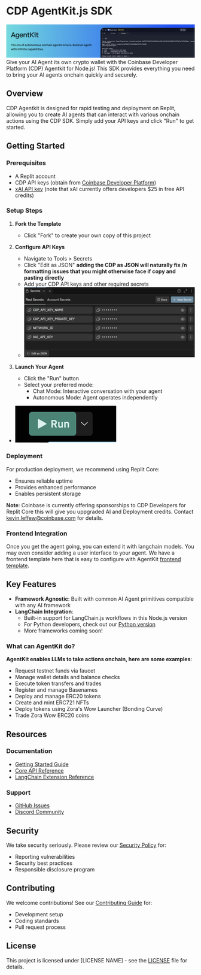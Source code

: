 # CDP AgentKit.js SDK
![images/image.png](images/image.png)
Give your AI Agent its own crypto wallet with the Coinbase Developer Platform (CDP) Agentkit for Node.js! This SDK provides everything you need to bring your AI agents onchain quickly and securely.

## Overview

CDP Agentkit is designed for rapid testing and deployment on Replit, allowing you to create AI agents that can interact with various onchain actions using the CDP SDK.  Simply add your API keys and click "Run" to get started.

## Getting Started

### Prerequisites
- A Replit account
- CDP API keys (obtain from [Coinbase Developer Platform](https://portal.cdp.coinbase.com/signin))
- [xAI API key](https://console.x.ai/) (note that xAI currently offers developers $25 in free API credits)

### Setup Steps

1. **Fork the Template**
   - Click "Fork" to create your own copy of this project

2. **Configure API Keys**
   - Navigate to Tools > Secrets
   - Click "Edit as JSON" **adding the CDP as JSON will naturally fix /n formatting issues that you might otherwise face if copy and pasting directly**
   - Add your CDP API keys and other required secrets
   - ![images/ReplitSecretImage.png](images/ReplitSecretImage.png)

3. **Launch Your Agent**
   - Click the "Run" button
   - Select your preferred mode:
     - Chat Mode: Interactive conversation with your agent
     - Autonomous Mode: Agent operates independently
  - ![images/runbutton.png](images/runbutton.png)

### Deployment

For production deployment, we recommend using Replit Core:
- Ensures reliable uptime
- Provides enhanced performance
- Enables persistent storage

**Note**: Coinbase is currently offering sponsorships to CDP Developers for Replit Core this will give you uppgraded AI and Deployment credits. Contact kevin.leffew@coinbase.com for details.

### Frontend Integration

Once you get the agent going, you can extend it with langchain models.  You may even consider adding a user interface to your agent.  We have a frontend template here that is easy to configure with AgentKit [frontend template](https://replit.com/@alissacrane1/onchain-agent-demo-frontend).

## Key Features

- **Framework Agnostic**: Built with common AI Agent primitives compatible with any AI framework
- **LangChain Integration**: 
  - Built-in support for LangChain.js workflows in this Node.js version
  - For Python developers, check out our [Python version](https://replit.com/@CoinbaseDev/CDP-AgentKit?v=1)
  - More frameworks coming soon!

### What can AgentKit do? 
**AgentKit enables LLMs to take actions onchain, here are some examples**:
  - Request testnet funds via faucet
  - Manage wallet details and balance checks
  - Execute token transfers and trades
  - Register and manage Basenames
  - Deploy and manage ERC20 tokens
  - Create and mint ERC721 NFTs
  - Deploy tokens using Zora's Wow Launcher (Bonding Curve)
  - Trade Zora Wow ERC20 coins
    
## Resources

### Documentation
- [Getting Started Guide](https://docs.cdp.coinbase.com/agentkit/docs/welcome)
- [Core API Reference](https://coinbase.github.io/cdp-agentkit-nodejs/cdp-agentkit-core/index.html)
- [LangChain Extension Reference](https://coinbase.github.io/cdp-agentkit-nodejs/cdp-langchain/index.html)

### Support
- [GitHub Issues](https://github.com/coinbase/cdp-agentkit/issues)
- [Discord Community](https://discord.gg/coinbase-dev)

## Security

We take security seriously. Please review our [Security Policy](SECURITY.md) for:
- Reporting vulnerabilities
- Security best practices
- Responsible disclosure program

## Contributing

We welcome contributions! See our [Contributing Guide](CONTRIBUTING.md) for:
- Development setup
- Coding standards
- Pull request process

## License

This project is licensed under [LICENSE NAME] - see the [LICENSE](LICENSE) file for details.
